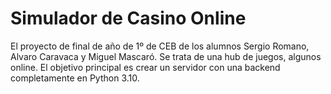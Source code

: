 # Simulador de Casino Online
El proyecto de final de año de 1º de CEB de los alumnos Sergio Romano, Alvaro Caravaca y Miguel Mascaró. Se trata de una hub de juegos, algunos online.
El objetivo principal es crear un servidor con una backend completamente en Python 3.10. 

